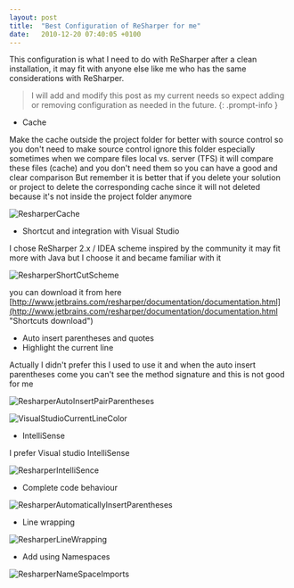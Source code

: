 ```yaml
---
layout: post
title:  "Best Configuration of ReSharper for me"
date:   2010-12-20 07:40:05 +0100
---
```


This configuration is what I need to do with ReSharper after a clean installation, it may fit with anyone else like me who has the same considerations with ReSharper. 

> I will add and modify this post as my current needs so expect adding or removing configuration as needed in the future.
{: .prompt-info }

- Cache

Make the cache outside the project folder for better with source control so you don't need to make source control ignore this folder especially sometimes when we compare files local vs. server (TFS) it will compare
these files (cache) and you don't need them so you can have a good and clear comparison But remember it is better that if you delete your solution or project to delete the corresponding cache since it will not
deleted because it's not inside the project folder anymore

![ResharperCache](/assets/img/2010/12/ResharperCash.jpg)

- Shortcut and integration with Visual Studio

I chose ReSharper 2.x / IDEA scheme inspired by the community it may fit more with Java but I choose it and became familiar with it

![ResharperShortCutScheme](/assets/img/2010/12/ResharperShortCutScheme.png)

you can download it from here [http://www.jetbrains.com/resharper/documentation/documentation.html](http://www.jetbrains.com/resharper/documentation/documentation.html "Shortcuts download")

-   Auto insert parentheses and quotes
-   Highlight the current line

Actually I didn\'t prefer this I used to use it and when the auto insert parentheses come you can\'t see the method signature and this is not good for me

![ResharperAutoInsertPairParentheses](/assets/img/2010/12/ResharperAutoInsertPairParentheses.jpg)

![VisualStudioCurrentLineColor](/assets/img/2010/12/VisualStudioCurrentLineColor.png)

- IntelliSense

I prefer Visual studio IntelliSense

![ResharperIntelliSence](/assets/img/2010/12/ResharperIntelliSence.png)

- Complete code behaviour

![ResharperAutomaticallyInsertParentheses](/assets/img/2010/12/ResharperAutomaticallyInsertParentheses.jpg)

- Line wrapping

![ResharperLineWrapping](/assets/img/2010/12/ResharperLineWrapping.png)

- Add using Namespaces

![ResharperNameSpaceImports](/assets/img/2010/12/ResharperNameSpaceImports.png)
